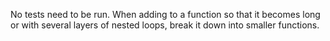 No tests need to be run.
When adding to a function so that it becomes long or with several layers of nested loops, break it down into smaller functions.
